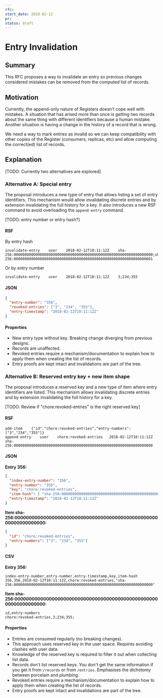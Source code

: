 ```yaml
---
rfc:
start_date: 2018-02-12
pr:
status: draft
---
```


# Entry Invalidation

## Summary

This RFC proposes a way to invalidate an entry so previous changes considered
mistakes can be removed from the computed list of records.


## Motivation

Currently, the append-only nature of Registers doesn't cope well with
mistakes. A situation that has arised more than once is getting two records
about the same thing with different identifiers because a human mistake.
Another situation is having a change in the history of a record that is wrong.

We need a way to mark entries as invalid so we can keep compatibility with
other copies of the Register (consumers, replicas, etc) and allow computing
the correct(ed) list of records.


## Explanation

[TODO: Currently two alternatives are explored]


### Alternative A: Special entry

The proposal introduces a new type of entry that allows listing a set of entry
identifiers. This mechanism would allow invalidating discrete entries and by
extension invalidating the full history for a key. It also introduces a new
RSF command to avoid overloading the `append-entry` command.

[TODO: entry number or entry hash?]

#### RSF


By entry hash

```
invalidate-entry	user	2018-02-12T10:11:12Z	sha-256:0000000000000000000000000000000000000000000000000000000000000000;sha-256:0000000000000000000000000000000000000000000000000000000000000001
```

Or by entry number

```
invalidate-entry	user	2018-02-12T10:11:12Z	3;234;355
```

#### JSON

```json
{
  "entry-number": "356",
  "revoked-entries": ["3", "234", "355"],
  "entry-timestamp": "2018-02-12T10:11:12Z"
}
```

#### Properties

* New entry type without key. Breaking change diverging from previous designs.
* Records are unaffected.
* Revoked entries require a mechanism/documentation to explain how to apply
  them when creating the list of records.
* Entry proofs are kept intact and invalidations are part of the tree.



### Alternative B: Reserved entry key + new item shape

The proposal introduces a reserved key and a new type of item where entry
identifiers are listed. This mechanism allows invalidating discrete entries
and by extension invalidating the full history for a key.


[TODO: Review if "chore:revoked-entries" is the right reserved key]


#### RSF

```
add-item	{"id":"chore:revoked-entries","entry-numbers":["3","234","355"]}
append-entry	user	chore:revoked-entries	2018-02-12T10:11:12Z	sha-256:0000000000000000000000000000000000000000000000000000000000000000
```

#### JSON

**Entry 356:**

```json
{
  "index-entry-number": "356",
  "entry-number": "356",
  "key": "chore:revoked-entries",
  "item-hash": [ "sha-256:0000000000000000000000000000000000000000000000000000000000000000"],
  "entry-timestamp": "2018-02-12T10:11:12Z"
}
```

**Item sha-256:0000000000000000000000000000000000000000000000000000000000000000:**

```json
{
  "id": "chore:revoked-entries",
  "entry-numbers": ["3", "234", "355"]
}
```

#### CSV

**Entry 356:**

```csv
index-entry-number,entry-number,entry-timestamp,key,item-hash
356,356,2018-02-12T10:11:12Z,chore:revoked-entries,"sha-256:0000000000000000000000000000000000000000000000000000000000000000"
```

**Item sha-256:0000000000000000000000000000000000000000000000000000000000000000:**

```csv
id,entry-numbers
chore:revoked-entries,3;234;355;
```

#### Properties

* Entries are consumed regularly (no breaking changes).
* This approach uses reserved key in the user space. Requires avoiding clashes
  with user data.
* Knowledge of the reserved key is required to filter it out when collecting
  list data.
* Records don't list reserved keys. You don't get the same information if you
  get it from `/records` or from `/entries`. Emphasises the dichotomy between
  porcelain and plumbing.
* Revoked entries require a mechanism/documentation to explain how to apply
  them when creating the list of records.
* Entry proofs are kept intact and invalidations are part of the tree.


